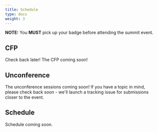 ```yaml
---
title: Schedule
type: docs
weight: 3
---
```


**NOTE:** You **MUST** pick up your badge before attending the summit event.

## CFP

Check back later! The CFP coming soon!

## Unconference

The unconference sessions coming soon!
If you have a topic in mind, please check back soon - we'll launch a tracking issue for submissions closer to the event.

## Schedule

Schedule coming soon.
